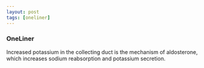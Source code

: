 ```yaml
---
layout: post
tags: [oneliner]
---
```



### OneLiner

Increased potassium in the collecting duct is the mechanism of aldosterone, which increases sodium reabsorption and potassium secretion.
